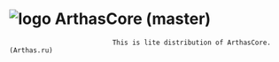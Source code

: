 # ![logo](http://arthas.ru/assets/images/logo.png) ArthasCore (master)
                              This is lite distribution of ArthasCore. (Arthas.ru)
